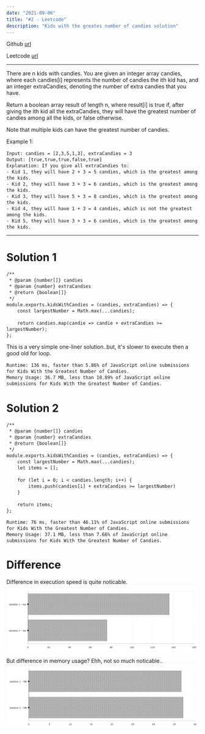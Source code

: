 ```yaml
---
date: "2021-09-06"
title: "#2 - Leetcode"
description: "Kids with the greates number of candies solution"
---
```


Github [url](https://github.com/BrsJsk/2-kids-with-the-greatest-number-of-candies)

Leetcode [url](https://leetcode.com/problems/kids-with-the-greatest-number-of-candies/)

---

There are n kids with candies. You are given an integer array candies, where each candies[i] represents the number of candies the ith kid has, and an integer extraCandies, denoting the number of extra candies that you have.

Return a boolean array result of length n, where result[i] is true if, after giving the ith kid all the extraCandies, they will have the greatest number of candies among all the kids, or false otherwise.

Note that multiple kids can have the greatest number of candies.

Example 1:

```
Input: candies = [2,3,5,1,3], extraCandies = 3
Output: [true,true,true,false,true]
Explanation: If you give all extraCandies to:
- Kid 1, they will have 2 + 3 = 5 candies, which is the greatest among the kids.
- Kid 2, they will have 3 + 3 = 6 candies, which is the greatest among the kids.
- Kid 3, they will have 5 + 3 = 8 candies, which is the greatest among the kids.
- Kid 4, they will have 1 + 3 = 4 candies, which is not the greatest among the kids.
- Kid 5, they will have 3 + 3 = 6 candies, which is the greatest among the kids.
```

---

# Solution 1

```
/**
 * @param {number[]} candies
 * @param {number} extraCandies
 * @return {boolean[]}
 */
module.exports.kidsWithCandies = (candies, extraCandies) => {
    const largestNumber = Math.max(...candies);

    return candies.map(candie => candie + extraCandies >= largestNumber);
};
```

This is a very simple one-liner solution..but, it's slower to execute then a good old for loop.

```
Runtime: 136 ms, faster than 5.86% of JavaScript online submissions for Kids With the Greatest Number of Candies.
Memory Usage: 36.7 MB, less than 10.89% of JavaScript online submissions for Kids With the Greatest Number of Candies.
```

# Solution 2

```
/**
 * @param {number[]} candies
 * @param {number} extraCandies
 * @return {boolean[]}
 */
module.exports.kidsWithCandies = (candies, extraCandies) => {
    const largestNumber = Math.max(...candies);
    let items = [];

    for (let i = 0; i < candies.length; i++) {
        items.push(candies[i] + extraCandies >= largestNumber)
    }

    return items;
};
```

```
Runtime: 76 ms, faster than 46.11% of JavaScript online submissions for Kids With the Greatest Number of Candies.
Memory Usage: 37.1 MB, less than 7.66% of JavaScript online submissions for Kids With the Greatest Number of Candies.
```

# Difference

Difference in execution speed is quite noticable.
![](./ms_speed.png)

But difference in memory usage? Ehh, not so much noticable..
![](./mb_usage.png)
